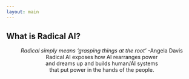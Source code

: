 ```yaml
---
layout: main
---
```

## What is Radical AI?

<div class="spacer"></div>

<div align="center">
  <i>Radical simply means ‘grasping things at the root’</i> -Angela Davis
</div>

<div class="spacer-s"></div>

<div align="center">
  Radical AI exposes how AI rearranges power 
  <br>
  and dreams up and builds human/AI systems 
  <br>
  that put power in the hands of the people.
</div>

<div class="spacer"></div>
